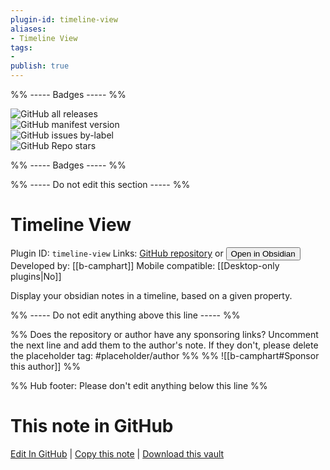 ```yaml
---
plugin-id: timeline-view
aliases:
- Timeline View
tags: 
- 
publish: true
---
```


%% ----- Badges ----- %%

![GitHub all releases](https://img.shields.io/github/downloads/b-camphart/timeline-view/total?color=573E7A&logo=github&style=for-the-badge)   
![GitHub manifest version](https://img.shields.io/github/manifest-json/v/b-camphart/timeline-view?color=573E7A&logo=github&style=for-the-badge)   
![GitHub issues by-label](https://img.shields.io/github/issues/b-camphart/timeline-view/help%20wanted?color=573E7A&logo=github&style=for-the-badge)   
![GitHub Repo stars](https://img.shields.io/github/stars/b-camphart/timeline-view?color=573E7A&logo=github&style=for-the-badge)

%% ----- Badges ----- %%

%% ----- Do not edit this section ----- %%

# Timeline View

Plugin ID: `timeline-view`
Links: [GitHub repository](https://github.com/b-camphart/timeline-view) or [<button id=HH>Open in Obsidian</button>](obsidian://show-plugin?id=timeline-view)
Developed by: [[b-camphart]]
Mobile compatible: [[Desktop-only plugins|No]]

Display your obsidian notes in a timeline, based on a given property.

%% ----- Do not edit anything above this line ----- %% 

%% Does the repository or author have any sponsoring links? Uncomment the next line and add them to the author's note. If they don't, please delete the placeholder tag: #placeholder/author %%
%% ![[b-camphart#Sponsor this author]] %%

%% Hub footer: Please don't edit anything below this line %%

# This note in GitHub

<span class="git-footer">[Edit In GitHub](https://github.dev/obsidian-community/obsidian-hub/blob/main/02%20-%20Community%20Expansions/02.05%20All%20Community%20Expansions/Plugins/timeline-view.md "git-hub-edit-note") | [Copy this note](https://raw.githubusercontent.com/obsidian-community/obsidian-hub/main/02%20-%20Community%20Expansions/02.05%20All%20Community%20Expansions/Plugins/timeline-view.md "git-hub-copy-note") | [Download this vault](https://github.com/obsidian-community/obsidian-hub/archive/refs/heads/main.zip "git-hub-download-vault") </span>
